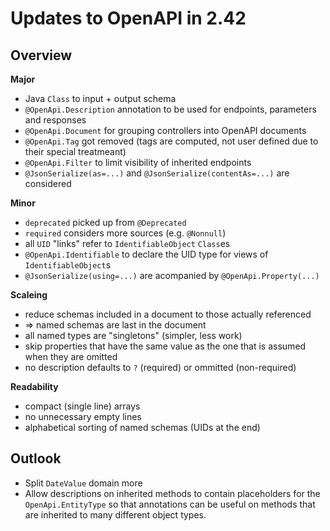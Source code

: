 # Updates to OpenAPI in 2.42

## Overview

**Major**

* Java `Class` to input + output schema
* `@OpenApi.Description` annotation to be used for endpoints, parameters and responses
* `@OpenApi.Document` for grouping controllers into OpenAPI documents
* `@OpenApi.Tag` got removed (tags are computed, not user defined due to their special treatmeant)
* `@OpenApi.Filter` to limit visibility of inherited endpoints
* `@JsonSerialize(as=...)` and `@JsonSerialize(contentAs=...)` are considered

**Minor**

* `deprecated` picked up from `@Deprecated`
* `required` considers more sources (e.g. `@Nonnull`)
* all `UID` "links" refer to `IdentifiableObject` `Class`es
* `@OpenApi.Identifiable` to declare the UID type for views of `IdentifiableObject`s
* `@JsonSerialize(using=...)` are acompanied by `@OpenApi.Property(...)`

**Scaleing**

* reduce schemas included in a document to those actually referenced
* => named schemas are last in the document
* all named types are "singletons" (simpler, less work)
* skip properties that have the same value as the one that is assumed when they are omitted
* no description defaults to `?` (required) or ommitted (non-required)

**Readability**

* compact (single line) arrays
* no unnecessary empty lines
* alphabetical sorting of named schemas (UIDs at the end)


   
## Outlook

* Split `DateValue` domain more
* Allow descriptions on inherited methods to contain placeholders for the `OpenApi.EntityType`
so that annotations can be useful on methods that are inherited to many different object types. 
